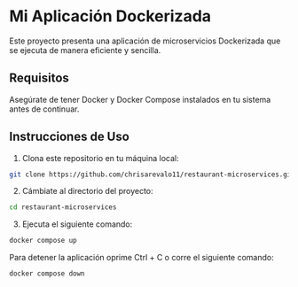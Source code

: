 # Mi Aplicación Dockerizada

Este proyecto presenta una aplicación de microservicios Dockerizada que se ejecuta de manera eficiente y sencilla. 

## Requisitos

Asegúrate de tener Docker y Docker Compose instalados en tu sistema antes de continuar.

## Instrucciones de Uso

1. Clona este repositorio en tu máquina local:

  ```bash
  git clone https://github.com/chrisarevalo11/restaurant-microservices.git
  ```

2. Cámbiate al directorio del proyecto:
  ```bash
  cd restaurant-microservices
  ```

3. Ejecuta el siguiente comando:
  ```bash
  docker compose up
  ```

Para detener la aplicación oprime Ctrl + C o corre el siguiente comando:
```bash
docker compose down
```
